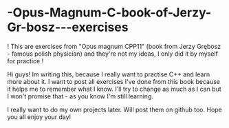 # -Opus-Magnum-C-book-of-Jerzy-Gr-bosz---exercises

! This are exercises from "Opus magnum CPP11" (book from Jerzy Grębosz - famous polish physician) and they're not my ideas, I only did it by myself for practice !

Hi guys! Im writing this, because I really want to practise C++ and learn more about it. I want to post all exercises I've done from this book because it helps me to remember what I know. 
I'll try to change as much as I can but I won't promise that - as you know I'm still learning.

I really want to do my own projects later. Will post them on github too.
Hope you all enjoy your day!
